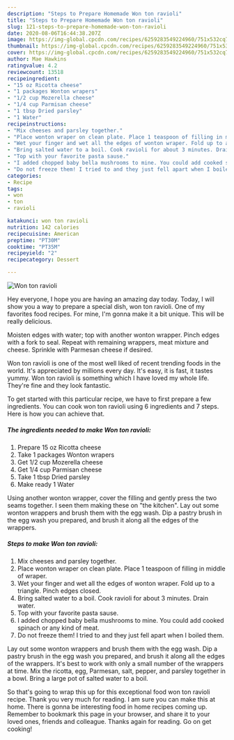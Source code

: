 ```yaml
---
description: "Steps to Prepare Homemade Won ton ravioli"
title: "Steps to Prepare Homemade Won ton ravioli"
slug: 121-steps-to-prepare-homemade-won-ton-ravioli
date: 2020-08-06T16:44:38.207Z
image: https://img-global.cpcdn.com/recipes/6259283549224960/751x532cq70/won-ton-ravioli-recipe-main-photo.jpg
thumbnail: https://img-global.cpcdn.com/recipes/6259283549224960/751x532cq70/won-ton-ravioli-recipe-main-photo.jpg
cover: https://img-global.cpcdn.com/recipes/6259283549224960/751x532cq70/won-ton-ravioli-recipe-main-photo.jpg
author: Mae Hawkins
ratingvalue: 4.2
reviewcount: 13518
recipeingredient:
- "15 oz Ricotta cheese"
- "1 packages Wonton wrapers"
- "1/2 cup Mozerella cheese"
- "1/4 cup Parmisan cheese"
- "1 tbsp Dried parsley"
- "1 Water"
recipeinstructions:
- "Mix cheeses and parsley together."
- "Place wonton wraper on clean plate. Place 1 teaspoon of filling in middle of wraper."
- "Wet your finger and wet all the edges of wonton wraper. Fold up to a triangle. Pinch edges closed."
- "Bring salted water to a boil. Cook ravioli for about 3 minutes. Drain water."
- "Top with your favorite pasta sause."
- "I added chopped baby bella mushrooms to mine. You could add cooked spinach or any kind of meat."
- "Do not freeze them! I tried to and they just fell apart when I boiled them."
categories:
- Recipe
tags:
- won
- ton
- ravioli

katakunci: won ton ravioli 
nutrition: 142 calories
recipecuisine: American
preptime: "PT30M"
cooktime: "PT35M"
recipeyield: "2"
recipecategory: Dessert

---
```



![Won ton ravioli](https://img-global.cpcdn.com/recipes/6259283549224960/751x532cq70/won-ton-ravioli-recipe-main-photo.jpg)

Hey everyone, I hope you are having an amazing day today. Today, I will show you a way to prepare a special dish, won ton ravioli. One of my favorites food recipes. For mine, I'm gonna make it a bit unique. This will be really delicious.

Moisten edges with water; top with another wonton wrapper. Pinch edges with a fork to seal. Repeat with remaining wrappers, meat mixture and cheese. Sprinkle with Parmesan cheese if desired.

Won ton ravioli is one of the most well liked of recent trending foods in the world. It's appreciated by millions every day. It's easy, it is fast, it tastes yummy. Won ton ravioli is something which I have loved my whole life. They're fine and they look fantastic.


To get started with this particular recipe, we have to first prepare a few ingredients. You can cook won ton ravioli using 6 ingredients and 7 steps. Here is how you can achieve that.

<!--inarticleads1-->

##### The ingredients needed to make Won ton ravioli:

1. Prepare 15 oz Ricotta cheese
1. Take 1 packages Wonton wrapers
1. Get 1/2 cup Mozerella cheese
1. Get 1/4 cup Parmisan cheese
1. Take 1 tbsp Dried parsley
1. Make ready 1 Water


Using another wonton wrapper, cover the filling and gently press the two seams together. I seen them making these on &#34;the kitchen&#34;. Lay out some wonton wrappers and brush them with the egg wash. Dip a pastry brush in the egg wash you prepared, and brush it along all the edges of the wrappers. 

<!--inarticleads2-->

##### Steps to make Won ton ravioli:

1. Mix cheeses and parsley together.
1. Place wonton wraper on clean plate. Place 1 teaspoon of filling in middle of wraper.
1. Wet your finger and wet all the edges of wonton wraper. Fold up to a triangle. Pinch edges closed.
1. Bring salted water to a boil. Cook ravioli for about 3 minutes. Drain water.
1. Top with your favorite pasta sause.
1. I added chopped baby bella mushrooms to mine. You could add cooked spinach or any kind of meat.
1. Do not freeze them! I tried to and they just fell apart when I boiled them.


Lay out some wonton wrappers and brush them with the egg wash. Dip a pastry brush in the egg wash you prepared, and brush it along all the edges of the wrappers. It&#39;s best to work with only a small number of the wrappers at time. Mix the ricotta, egg, Parmesan, salt, pepper, and parsley together in a bowl. Bring a large pot of salted water to a boil. 

So that's going to wrap this up for this exceptional food won ton ravioli recipe. Thank you very much for reading. I am sure you can make this at home. There is gonna be interesting food in home recipes coming up. Remember to bookmark this page in your browser, and share it to your loved ones, friends and colleague. Thanks again for reading. Go on get cooking!
